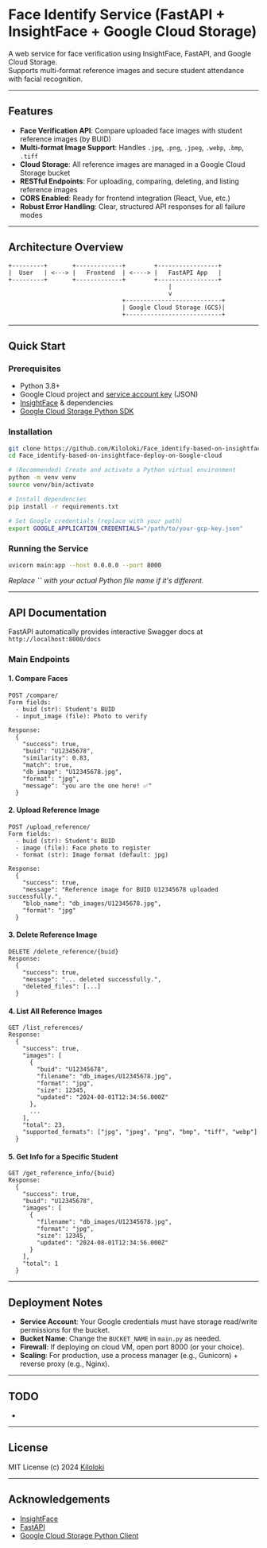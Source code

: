 # Face Identify Service (FastAPI + InsightFace + Google Cloud Storage)

&#x20; &#x20;

A web service for face verification using InsightFace, FastAPI, and Google Cloud Storage.\
Supports multi-format reference images and secure student attendance with facial recognition.

---

## Features

- **Face Verification API**: Compare uploaded face images with student reference images (by BUID)
- **Multi-format Image Support**: Handles `.jpg`, `.png`, `.jpeg`, `.webp`, `.bmp`, `.tiff`
- **Cloud Storage**: All reference images are managed in a Google Cloud Storage bucket
- **RESTful Endpoints**: For uploading, comparing, deleting, and listing reference images
- **CORS Enabled**: Ready for frontend integration (React, Vue, etc.)
- **Robust Error Handling**: Clear, structured API responses for all failure modes

---

## Architecture Overview

```
+---------+       +-------------+        +-----------------+
|  User   | <---> |   Frontend  | <----> |   FastAPI App   |
+---------+       +-------------+        +-----------------+
                                             |
                                             v
                                +---------------------------+
                                | Google Cloud Storage (GCS)|
                                +---------------------------+
```

---

## Quick Start

### Prerequisites

- Python 3.8+
- Google Cloud project and [service account key](https://cloud.google.com/iam/docs/creating-managing-service-account-keys) (JSON)
- [InsightFace](https://github.com/deepinsight/insightface) & dependencies
- [Google Cloud Storage Python SDK](https://googleapis.dev/python/storage/latest/index.html)

### Installation

```bash
git clone https://github.com/Kiloloki/Face_identify-based-on-insightface-deploy-on-Google-cloud.git
cd Face_identify-based-on-insightface-deploy-on-Google-cloud

# (Recommended) Create and activate a Python virtual environment
python -m venv venv
source venv/bin/activate

# Install dependencies
pip install -r requirements.txt

# Set Google credentials (replace with your path)
export GOOGLE_APPLICATION_CREDENTIALS="/path/to/your-gcp-key.json"
```

### Running the Service

```bash
uvicorn main:app --host 0.0.0.0 --port 8000
```

*Replace **``** with your actual Python file name if it's different.*

---

## API Documentation

FastAPI automatically provides interactive Swagger docs at\
`http://localhost:8000/docs`

### Main Endpoints

#### 1. Compare Faces

```http
POST /compare/
Form fields:
  - buid (str): Student's BUID
  - input_image (file): Photo to verify

Response:
  {
    "success": true,
    "buid": "U12345678",
    "similarity": 0.83,
    "match": true,
    "db_image": "U12345678.jpg",
    "format": "jpg",
    "message": "you are the one here! ✅"
  }
```

#### 2. Upload Reference Image

```http
POST /upload_reference/
Form fields:
  - buid (str): Student's BUID
  - image (file): Face photo to register
  - format (str): Image format (default: jpg)

Response:
  {
    "success": true,
    "message": "Reference image for BUID U12345678 uploaded successfully.",
    "blob_name": "db_images/U12345678.jpg",
    "format": "jpg"
  }
```

#### 3. Delete Reference Image

```http
DELETE /delete_reference/{buid}
Response:
  {
    "success": true,
    "message": "... deleted successfully.",
    "deleted_files": [...]
  }
```

#### 4. List All Reference Images

```http
GET /list_references/
Response:
  {
    "success": true,
    "images": [
      {
        "buid": "U12345678",
        "filename": "db_images/U12345678.jpg",
        "format": "jpg",
        "size": 12345,
        "updated": "2024-08-01T12:34:56.000Z"
      },
      ...
    ],
    "total": 23,
    "supported_formats": ["jpg", "jpeg", "png", "bmp", "tiff", "webp"]
  }
```

#### 5. Get Info for a Specific Student

```http
GET /get_reference_info/{buid}
Response:
  {
    "success": true,
    "buid": "U12345678",
    "images": [
      {
        "filename": "db_images/U12345678.jpg",
        "format": "jpg",
        "size": 12345,
        "updated": "2024-08-01T12:34:56.000Z"
      }
    ],
    "total": 1
  }
```

---

## Deployment Notes

- **Service Account**: Your Google credentials must have storage read/write permissions for the bucket.
- **Bucket Name**: Change the `BUCKET_NAME` in `main.py` as needed.
- **Firewall**: If deploying on cloud VM, open port 8000 (or your choice).
- **Scaling**: For production, use a process manager (e.g., Gunicorn) + reverse proxy (e.g., Nginx).

---

## TODO

-

---

## License

MIT License (c) 2024 [Kiloloki](https://github.com/Kiloloki)

---

## Acknowledgements

- [InsightFace](https://github.com/deepinsight/insightface)
- [FastAPI](https://fastapi.tiangolo.com/)
- [Google Cloud Storage Python Client](https://googleapis.dev/python/storage/latest/index.html)

